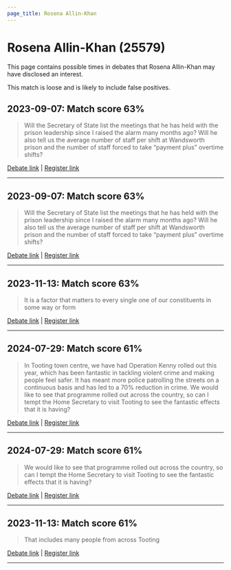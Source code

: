 ```yaml
---
page_title: Rosena Allin-Khan
---
```


# Rosena Allin-Khan  (25579)

This page contains possible times in debates that Rosena Allin-Khan may have disclosed an interest.

This match is loose and is likely to include false positives. 



## 2023-09-07: Match score 63%

>Will the Secretary of State list the meetings that he has held with the prison leadership since I raised the alarm many months ago? Will he also tell us the average number of staff per shift at Wandsworth prison and the number of staff forced to take “payment plus” overtime shifts?

[Debate link](https://www.theyworkforyou.com/debates/?id=2023-09-07d.561.2) | [Register link](https://www.theyworkforyou.com/mp/25579/register)


---



## 2023-09-07: Match score 63%

>Will the Secretary of State list the meetings that he has held with the prison leadership since I raised the alarm many months ago? Will he also tell us the average number of staff per shift at Wandsworth prison and the number of staff forced to take “payment plus” overtime shifts?

[Debate link](https://www.theyworkforyou.com/debates/?id=2023-09-07d.561.2) | [Register link](https://www.theyworkforyou.com/mp/25579/register)


---



## 2023-11-13: Match score 63%

>It is a factor that matters to every single one of our constituents in some way or form

[Debate link](https://www.theyworkforyou.com/debates/?id=2023-11-13c.421.2) | [Register link](https://www.theyworkforyou.com/mp/25579/register)


---



## 2024-07-29: Match score 61%

>In Tooting town centre, we have had Operation Kenny rolled out this year, which has been fantastic in tackling violent crime and making people feel safer. It has meant more police patrolling the streets on a continuous basis and has led to a 70% reduction in crime. We would like to see that programme rolled out across the country, so can I tempt the Home Secretary to visit Tooting to see the fantastic effects that it is having?

[Debate link](https://www.theyworkforyou.com/debates/?id=2024-07-29c.1030.2) | [Register link](https://www.theyworkforyou.com/mp/25579/register)


---



## 2024-07-29: Match score 61%

>We would like to see that programme rolled out across the country, so can I tempt the Home Secretary to visit Tooting to see the fantastic effects that it is having?

[Debate link](https://www.theyworkforyou.com/debates/?id=2024-07-29c.1030.2) | [Register link](https://www.theyworkforyou.com/mp/25579/register)


---



## 2023-11-13: Match score 61%

>That includes many people from across Tooting

[Debate link](https://www.theyworkforyou.com/debates/?id=2023-11-13c.421.2) | [Register link](https://www.theyworkforyou.com/mp/25579/register)


---

